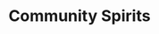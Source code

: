 ---
title: "Community Spirits"
url: /indianapolis/community-spirits-north-capitol-avenue/
shop: alcohol
---